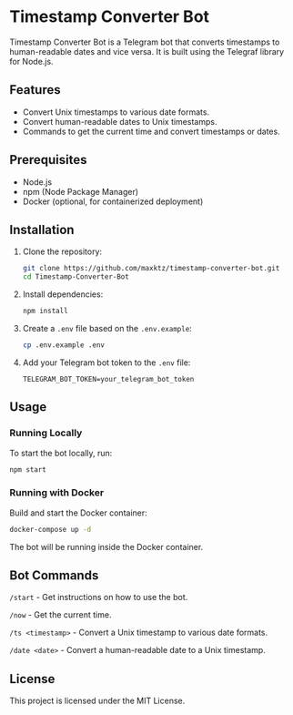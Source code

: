 # Timestamp Converter Bot

Timestamp Converter Bot is a Telegram bot that converts timestamps to human-readable dates and vice versa. It is built using the Telegraf library for Node.js.

## Features

- Convert Unix timestamps to various date formats.
- Convert human-readable dates to Unix timestamps.
- Commands to get the current time and convert timestamps or dates.

## Prerequisites

- Node.js
- npm (Node Package Manager)
- Docker (optional, for containerized deployment)

## Installation

1. Clone the repository:
    ```sh
    git clone https://github.com/maxktz/timestamp-converter-bot.git
    cd Timestamp-Converter-Bot
    ```

2. Install dependencies:
    ```sh
    npm install
    ```

3. Create a `.env` file based on the `.env.example`:
    ```sh
    cp .env.example .env
    ```

4. Add your Telegram bot token to the `.env` file:
    ```env
    TELEGRAM_BOT_TOKEN=your_telegram_bot_token
    ```

## Usage

### Running Locally

To start the bot locally, run:
```sh
npm start
```

### Running with Docker

Build and start the Docker container:
```sh
docker-compose up -d
```

The bot will be running inside the Docker container.

## Bot Commands

`/start` - Get instructions on how to use the bot.

`/now` - Get the current time.

`/ts <timestamp>` - Convert a Unix timestamp to various date formats.

`/date <date>` - Convert a human-readable date to a Unix timestamp.

## License

This project is licensed under the MIT License.
